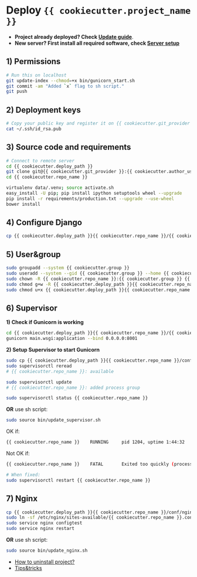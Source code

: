 # Deploy `{{ cookiecutter.project_name }}`

- **Project already deployed? Check [Update guide](UPDATES.md)**.
- **New server? First install all required software, check [Server setup](SERVER_SETUP.md)**

## 1) Permissions

```bash
# Run this on localhost
git update-index --chmod=+x bin/gunicorn_start.sh
git commit -am "Added `x` flag to sh script."
git push
```

## 2) Deployment keys

```bash
# Copy your public key and register it on {{ cookiecutter.git_provider }}.
cat ~/.ssh/id_rsa.pub
```

## 3) Source code and requirements

```bash
# Connect to remote server
cd {{ cookiecutter.deploy_path }}
git clone git@{{ cookiecutter.git_provider }}:{{ cookiecutter.author_username }}/{{ cookiecutter.repo_name }}.git
cd {{ cookiecutter.repo_name }}

virtualenv data/.venv; source activate.sh
easy_install -U pip; pip install ipython setuptools wheel --upgrade
pip install -r requirements/production.txt --upgrade --use-wheel
bower install
```

## 4) Configure Django

```bash
cp {{ cookiecutter.deploy_path }}{{ cookiecutter.repo_name }}/{{ cookiecutter.src_dir }}/{{ cookiecutter.main_app }}/settings/dist/production.py {{ cookiecutter.deploy_path }}{{ cookiecutter.repo_name }}/{{ cookiecutter.src_dir }}/{{ cookiecutter.main_app }}/settings/local.py
```

## 5) User&group

```bash
sudo groupadd --system {{ cookiecutter.group }}
sudo useradd --system --gid {{ cookiecutter.group }} --home {{ cookiecutter.deploy_path }}{{ cookiecutter.repo_name }} {{ cookiecutter.repo_name }}
sudo chown -R {{ cookiecutter.repo_name }}:{{ cookiecutter.group }} {{ cookiecutter.deploy_path }}{{ cookiecutter.repo_name }}
sudo chmod g+w -R {{ cookiecutter.deploy_path }}{{ cookiecutter.repo_name }}/log/
sudo chmod u+x {{ cookiecutter.deploy_path }}{{ cookiecutter.repo_name }}/bin/gunicorn_start.sh
```


## 6) Supervisor

**1) Check if Gunicorn is working**


```bash
cd {{ cookiecutter.deploy_path }}{{ cookiecutter.repo_name }}/{{ cookiecutter.src_dir }}
gunicorn main.wsgi:application --bind 0.0.0.0:8001
```

**2) Setup Supervisor to start Gunicorn**

```bash
sudo cp {{ cookiecutter.deploy_path }}{{ cookiecutter.repo_name }}/conf/supervisor.conf /etc/supervisor/conf.d/{{ cookiecutter.repo_name }}.conf
sudo supervisorctl reread
# {{ cookiecutter.repo_name }}: available

sudo supervisorctl update
# {{ cookiecutter.repo_name }}: added process group

sudo supervisorctl status {{ cookiecutter.repo_name }}
```

**OR** use sh script:

```bash
sudo source bin/update_supervisor.sh
```

OK if:
```bash
{{ cookiecutter.repo_name }}    RUNNING     pid 1204, uptime 1:44:32
```

Not OK if:
```bash
{{ cookiecutter.repo_name }}    FATAL       Exited too quickly (process log may have details)

# When fixed:
sudo supervisorctl restart {{ cookiecutter.repo_name }}
```

## 7) Nginx

```bash
cp {{ cookiecutter.deploy_path }}{{ cookiecutter.repo_name }}/conf/nginx.conf /etc/nginx/sites-available/{{ cookiecutter.repo_name }}.conf
sudo ln -sf /etc/nginx/sites-available/{{ cookiecutter.repo_name }}.conf /etc/nginx/sites-enabled/{{ cookiecutter.repo_name }}.conf
sudo service nginx configtest
sudo service nginx restart
```

**OR** use sh script:

```bash
sudo source bin/update_nginx.sh
```

* [How to uninstall project?](UNINSTALL.md)
* [Tips&tricks](MISC.md)

